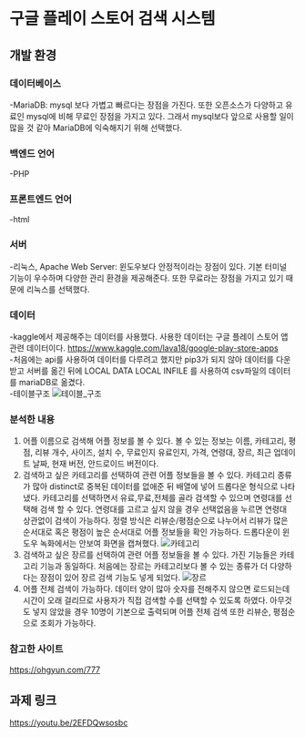 # 구글 플레이 스토어 검색 시스템
## 개발 환경
### 데이터베이스 
-MariaDB: mysql 보다 가볍고 빠르다는 장점을 가진다. 또한 오픈소스가 다양하고 유료인 mysql에 비해 무료인 장점을 가지고 있다. 그래서 mysql보다 앞으로 사용할 일이 많을 것 같아 MariaDB에 익숙해지기 위해 선택했다.

### 백엔드 언어
-PHP 

### 프론트엔드 언어
-html

### 서버
-리눅스, Apache Web Server: 윈도우보다 안정적이라는 장점이 있다. 기본 터미널 기능이 우수하며 다양한 관리 환경을 제공해준다. 또한 무료라는 장점을 가지고 있기 때문에 리눅스를 선택했다.

### 데이터
-kaggle에서 제공해주는 데이터를 사용했다. 사용한 데이터는 구글 플레이 스토어 앱 관련 데이터이다.
<https://www.kaggle.com/lava18/google-play-store-apps><br>
-처음에는 api를 사용하여 데이터를 다루려고 했지만 pip3가 되지 않아 데이터를 다운 받고 서버를 옮긴 뒤에 LOCAL DATA LOCAL INFILE 를 사용하여 csv파일의 데이터를 mariaDB로 옮겼다. 
<br>-테이블구조 
![테이블_구조](https://user-images.githubusercontent.com/46561481/97857552-44d7b880-1d41-11eb-8ecc-bd028724e8d4.png)

### 분석한 내용
1. 어플 이름으로 검색해 어플 정보를 볼 수 있다. 볼 수 있는 정보는 이름, 카테고리, 평점, 리뷰 개수, 사이즈, 설치 수, 무료인지 유료인지, 가격, 연령대, 장르, 최근 업데이트 날짜, 현재 버전, 안드로이드 버전이다.
2. 검색하고 싶은 카테고리를 선택하여 관련 어플 정보들을 볼 수 있다. 카테고리 종류가 많아 distinct로 중복된 데이터를 없애준 뒤 배열에 넣어 드롭다운 형식으로 나타냈다. 카테고리를 선택하면서 유료,무료,전체를 골라 검색할 수 있으며 연령대를 선택해 검색 할 수 있다. 연령대를 고르고 싶지 않을 경우 선택없음을 누르면 연령대 상관없이 검색이 가능하다. 정렬 방식은 리뷰순/평점순으로 나누어서 리뷰가 많은 순서대로 혹은 평점이 높은 순서대로 어플 정보들을 확인 가능하다. 드롭다운이 윈도우 녹화에서는 안보여 화면을 캡쳐했다.
![카테고리](https://user-images.githubusercontent.com/46561481/97857852-ab5cd680-1d41-11eb-9792-3b37d895a198.png)
3. 검색하고 싶은 장르를 선택하여 관련 어플 정보들을 볼 수 있다. 가진 기능들은 카테고리 기능과 동일하다. 처음에는 장르는 카테고리보다 볼 수 있는 종류가 더 다양하다는 장점이 있어 장르 검색 기능도 넣게 되었다.
![장르](https://user-images.githubusercontent.com/46561481/97857840-a6982280-1d41-11eb-98ad-182b3cc82f56.png)
4. 어플 전체 검색이 가능하다. 데이터 양이 많아 숫자를 전해주지 않으면 로드되는데 시간이 오래 걸리므로 사용자가 직접 검색할 수를 선택할 수 있도록 하였다. 아무것도 넣지 않았을 경우 10명이 기본으로 출력되며 어플 전체 검색 또한 리뷰순, 평점순으로 조회가 가능하다. 

### 참고한 사이트
<https://ohgyun.com/777>


## 과제 링크
<https://youtu.be/2EFDQwsosbc>
     
      
      

